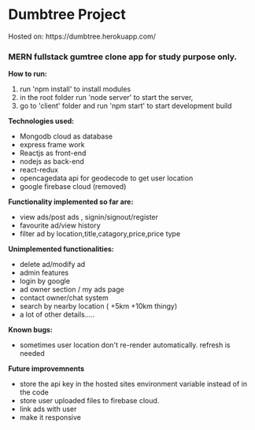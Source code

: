 <h1> Dumbtree Project </h1>
Hosted on: https://dumbtree.herokuapp.com/



<h3> MERN fullstack gumtree clone app for study purpose only. </h3>




**How to run:**

  1. run 'npm install' to install modules
  2. in the root folder run 'node server' to start the server, 
  3. go to 'client' folder and run 'npm start' to start development build




**Technologies used:**

 * Mongodb cloud as database
 * express frame work
 * Reactjs as front-end
 * nodejs as back-end
 * react-redux
 * opencagedata api for geodecode to get user location
 * google firebase cloud (removed)
  
  
  
  
**Functionality implemented so far are:**
 * view ads/post ads , signin/signout/register
 * favourite ad/view history
 * filter ad by location,title,catagory,price,price type





**Unimplemented functionalities:**
 * delete ad/modify ad
 * admin features
 * login by google
 * ad owner section / my ads page
 * contact owner/chat system
 * search by nearby location ( +5km +10km thingy)
 * a lot of other details.....
  
  
  
  
 **Known bugs:**
  * sometimes user location don't re-render automatically. refresh is needed
 
 
 
 **Future improvemnents**
  * store the api key in the hosted sites environment variable instead of in the code 
  * store user uploaded files to firebase cloud. 
  * link ads with user
  * make it responsive
  

  



